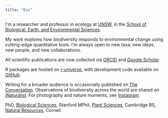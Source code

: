```yaml
---
title: "Bio"
---
```


I'm a researcher and professor in ecology at [UNSW](https://www.unsw.edu.au/), in the [School of Biological, Earth, and Environmental Sciences](https://www.unsw.edu.au/science/our-schools/bees).  

My work explores how biodiversity responds to environmental change using cutting-edge quantitative tools. I'm always open to new taxa, new ideas, new people, and new collaborations.  

All scientific publications are now collected via [ORCID](https://orcid.org/0000-0003-4080-4073) and [Google Scholar](https://scholar.google.com.au/citations?user=jYQfwwkAAAAJ&hl=en).  

R packages are hosted on [r-universe](https://traitecoevo.r-universe.dev/packages), with development code available on [GitHub](https://github.com/wcornwell).    

Writing for a broader audience is occasionally published on [The Conversation](https://theconversation.com/profiles/will-cornwell-125923/articles). Observations of biodiversity across the world are shared on [iNaturalist](https://www.inaturalist.org/people/45978). For photography and nature moments, see [Instagram](https://www.instagram.com/willcornwell_nature/).

PhD, [Biological Sciences](https://biology.stanford.edu), Stanford
MPhil, [Plant Sciences](https://www.plantsci.cam.ac.uk), Cambridge
BS, [Natural Resources](https://cals.cornell.edu/natural-resources-environment), Cornell




